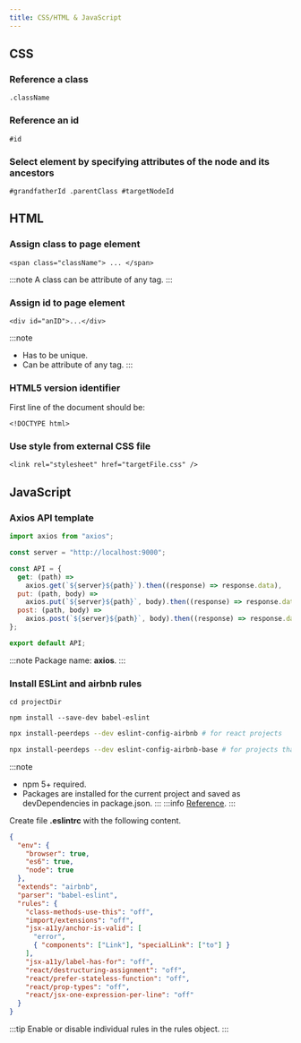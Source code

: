 ```yaml
---
title: CSS/HTML & JavaScript
---
```


## CSS

### Reference a class

```
.className
```

### Reference an id

```
#id
```

### Select element by specifying attributes of the node and its ancestors

```
#grandfatherId .parentClass #targetNodeId
```

## HTML

### Assign class to page element

```markup
<span class="className"> ... </span>
```

:::note
A class can be attribute of any tag.
:::

### Assign id to page element

```markup
<div id="anID">...</div>
```

:::note
- Has to be unique.
- Can be attribute of any tag.
:::

### HTML5 version identifier

First line of the document should be:

```markup
<!DOCTYPE html>
```

### Use style from external CSS file

```markup
<link rel="stylesheet" href="targetFile.css" />
```

## JavaScript

### Axios API template

```javascript
import axios from "axios";

const server = "http://localhost:9000";

const API = {
  get: (path) =>
    axios.get(`${server}${path}`).then((response) => response.data),
  put: (path, body) =>
    axios.put(`${server}${path}`, body).then((response) => response.data),
  post: (path, body) =>
    axios.post(`${server}${path}`, body).then((response) => response.data),
};

export default API;
```

:::note
Package name: **axios**.
:::

### Install ESLint and airbnb rules

```
cd projectDir
```
```
npm install --save-dev babel-eslint
```
```bash
npx install-peerdeps --dev eslint-config-airbnb # for react projects
```
```bash
npx install-peerdeps --dev eslint-config-airbnb-base # for projects that don't use react
```

:::note
- npm 5+ required.
- Packages are installed for the current project and saved as
  devDependencies in package.json.
:::
:::info
[Reference](https://github.com/airbnb/javascript/tree/master/packages/eslint-config-airbnb).
:::

Create file **.eslintrc** with the following content.

```json
{
  "env": {
    "browser": true,
    "es6": true,
    "node": true
  },
  "extends": "airbnb",
  "parser": "babel-eslint",
  "rules": {
    "class-methods-use-this": "off",
    "import/extensions": "off",
    "jsx-a11y/anchor-is-valid": [
      "error",
      { "components": ["Link"], "specialLink": ["to"] }
    ],
    "jsx-a11y/label-has-for": "off",
    "react/destructuring-assignment": "off",
    "react/prefer-stateless-function": "off",
    "react/prop-types": "off",
    "react/jsx-one-expression-per-line": "off"
  }
}
```

:::tip
Enable or disable individual rules in the rules object.
:::
